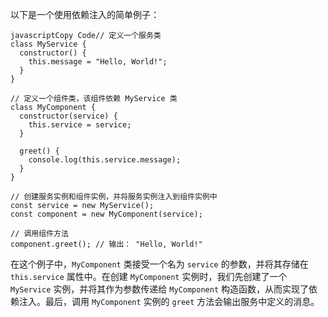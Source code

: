 以下是一个使用依赖注入的简单例子：

```
javascriptCopy Code// 定义一个服务类
class MyService {
  constructor() {
    this.message = "Hello, World!";
  }
}

// 定义一个组件类，该组件依赖 MyService 类
class MyComponent {
  constructor(service) {
    this.service = service;
  }

  greet() {
    console.log(this.service.message);
  }
}

// 创建服务实例和组件实例，并将服务实例注入到组件实例中
const service = new MyService();
const component = new MyComponent(service);

// 调用组件方法
component.greet(); // 输出： "Hello, World!"
```

在这个例子中，`MyComponent` 类接受一个名为 `service` 的参数，并将其存储在 `this.service` 属性中。在创建 `MyComponent` 实例时，我们先创建了一个 `MyService` 实例，并将其作为参数传递给 `MyComponent` 构造函数，从而实现了依赖注入。最后，调用 `MyComponent` 实例的 `greet` 方法会输出服务中定义的消息。